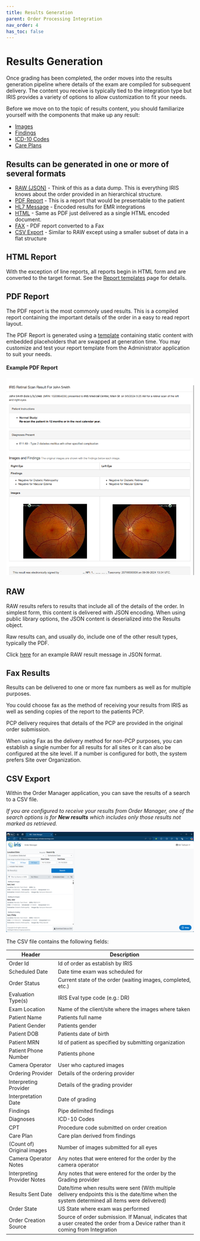 ```yaml
---
title: Results Generation
parent: Order Processing Integration
nav_order: 4
has_toc: false
---
```


# Results Generation

Once grading has been completed, the order moves into the results generation pipeline where details of the exam are compiled for subsequent delivery.  The content you receive is typically tied to the integration type but IRIS provides a variety of options to allow customization to fit your needs.

Before we move on to the topic of results content, you should familiarize yourself with the components that make up any result:

- [Images](/integration/Results/Images/)
- [Findings](/integration/Results/Findings/)
- [ICD-10 Codes](/integration//Results/ICD10CMResults)
- [Care Plans](/integration/Results/Careplans)

## Results can be generated in one or more of several formats

- [RAW (JSON)](#raw) - Think of this as a data dump.  This is everything IRIS knows about the order provided in an hierarchical structure.
- [PDF Report](#pdf-report) - This is a report that would be presentable to the patient
- [HL7 Message](/integration/hl7messages/) - Encoded results for EMR integrations
- [HTML](#html-report) - Same as PDF just delivered as a single HTML encoded document.
- [FAX](#fax-results) - PDF report converted to a Fax
- [CSV Export](#csv-export) - Similar to RAW except using a smaller subset of data in a flat structure

## HTML Report

With the exception of line reports, all reports begin in HTML form and are converted to the target format.  See the [Report templates](/integration/Results//ReportTemplate) page for details.

## PDF Report

The PDF report is the most commonly used results.  This is a compiled report containing the important details of the order in a easy to read report layout.

The PDF Report is generated using a [template](/integration/Results/ReportTemplate) containing static content with embedded placeholders that are swapped at generation time.  You may customize and test your report template from the Administrator application to suit your needs.

#### Example PDF Report

![PDF Report Example](/assets/pdfreport.png)

## RAW

RAW results refers to results that include all of the details of the order.  In simplest form, this content is delivered with JSON encoding.  When using public library options, the JSON content is deserialized into the Results object.

Raw results can, and usually do, include one of the other result types, typically the PDF.

Click [here](/integration/CloudDirectResultExample/) for an example RAW result message in JSON format.

## Fax Results

Results can be delivered to one or more fax numbers as well as for multiple purposes.  

You could choose fax as the method of receiving your results from IRIS as well as sending copies of the report to the patients PCP.

PCP delivery requires that details of the PCP are provided in the original order submission.

When using Fax as the delivery method for non-PCP purposes, you can establish a single number for all results for all sites or it can also be configured at the site level. If a number is configured for both, the system prefers Site over Organization. 

## CSV Export

Within the Order Manager application, you can save the results of a search to a CSV file.  

*If you are configured to receive your results from Order Manager, one of the search options is for **New results** which includes only those results not marked as retrieved.*

![Order Manager Example](/assets/OrderManagercsv.png)

The CSV file contains the following fields:

| Header | Description
| -- | --
| Order Id | Id of order as establish by IRIS 
| Scheduled Date | Date time exam was scheduled for
| Order Status  | Current state of the order (waiting images, completed, etc.)
| Evaluation Type(s)  | IRIS Eval type code (e.g.: DR)
| Exam Location	 | Name of the client/site where the images where taken
| Patient Name | Patients full name
| Patient Gender | Patients gender
| Patient DOB | Patients date of birth
| Patient MRN | Id of patient as specified by submitting organization
| Patient Phone Number | Patients phone
| Camera Operator | User who captured images
| Ordering Provider | Details of the ordering provider
| Interpreting Provider | Details of the grading provider
| Interpretation Date | Date of grading
| Findings | Pipe delimited findings
| Diagnoses	| ICD-10 Codes
| CPT | Procedure code submitted on order creation
| Care Plan	| Care plan derived from findings
| (Count of) Original images | Number of images submitted for all eyes
| Camera Operator Notes | Any notes that were entered for the order by the camera operator
| Interpreting Provider Notes | Any notes that were entered for the order by the Grading provider
| Results Sent Date | Date/time when results were sent (With multiple delivery endpoints this is the date/time when the system determined all items were delivered)
| Order State | US State where exam was performed
| Order Creation Source | Source of order submission. If Manual, indicates that a user created the order from a Device rather than it coming from Integration
